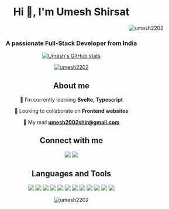 <h1 align="center">Hi 👋, I'm Umesh Shirsat</h1><p align="right"> <img src="https://komarev.com/ghpvc/?username=umesh2202&label=Profile%20views&color=0e75b6&style=flat" alt="umesh2202" /> </p>

<h3 align="center">A passionate Full-Stack Developer from India</h3>

<span align="center">
  
[![Umesh's GitHub stats](https://github-readme-stats.vercel.app/api?username=Umesh2202&show_icons=true&theme=midnight-purple)](https://github.com/anuraghazra/github-readme-stats)
</span>



<p align="center"> 
  <a href="https://github.com/ryo-ma/github-profile-trophy"><img src="https://github-profile-trophy.vercel.app/?username=umesh2202&theme=onedark" alt="umesh2202" /></a>
</p>

<h2 align="center">About me</h2>
<p style="text-align: center;">
  
 🧠 I’m currently learning **Svelte, Typescript**
  
 🤝 Looking to collaborate on **Frontend websites** 
  
 📧 My mail **umesh2002shir@gmail.com**
 </p>


<h2 align="center">Connect with me</h2>
<p align="center">
<a href="https://twitter.com/umeshshirsat18" target="blank"><img src="https://img.icons8.com/color/48/null/twitter--v1.png"/></a>
<a href="https://linkedin.com/in/umesh shirsat" target="blank"><img src="https://img.icons8.com/color/48/null/linkedin.png"/></a>
</p>

<h2 align="center">Languages and Tools</h2>
<p align="center">
  <img src="https://img.icons8.com/color/48/null/javascript--v1.png"/>
  <img src="https://img.icons8.com/doodle/48/null/svetle.png"/>
  <img src="https://img.icons8.com/plasticine/48/null/react.png"/>
  <img src="https://img.icons8.com/color/48/null/nodejs.png"/>
  <img src="https://img.icons8.com/color/48/null/html-5--v1.png"/>
  <img src="https://img.icons8.com/color/48/null/css3.png"/>
  <img src="https://img.icons8.com/color/48/null/console.png"/>
  <img src="https://img.icons8.com/color/48/null/c-plus-plus-logo.png"/>
  <img src="https://img.icons8.com/color/48/null/c-programming.png"/>
  <img src="https://img.icons8.com/color/48/null/linux--v1.png"/>
  <img src="https://img.icons8.com/color/48/null/mysql-logo.png"/>
  <img src="https://img.icons8.com/color/48/null/python--v1.png"/>
</p>

<p><img align="center" src="https://github-readme-stats.vercel.app/api/top-langs?username=umesh2202&show_icons=true&locale=en&layout=compact" alt="umesh2202" /></p>
